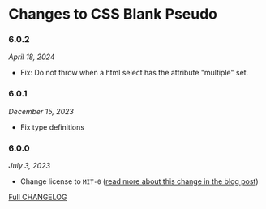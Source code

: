 # Changes to CSS Blank Pseudo

### 6.0.2

_April 18, 2024_

- Fix: Do not throw when a html select has the attribute "multiple" set.

### 6.0.1

_December 15, 2023_

- Fix type definitions

### 6.0.0

_July 3, 2023_

- Change license to `MIT-0` ([read more about this change in the blog post](https://preset-env.cssdb.org/blog/license-change/))

[Full CHANGELOG](https://github.com/csstools/postcss-plugins/tree/main/plugins/css-blank-pseudo/CHANGELOG.md)
